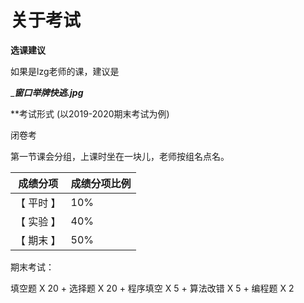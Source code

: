 # 关于考试
**选课建议**    

如果是lzg老师的课，建议是    

   ____窗口举牌快逃.jpg___    

**考试形式 (以2019-2020期末考试为例)   

闭卷考    

第一节课会分组，上课时坐在一块儿，老师按组名点名。    

成绩分项  | 成绩分项比例
------------- | -------------
【 平时 】 | 10%
【 实验 】 | 40%
【 期末 】 | 50% 


期末考试：  

填空题 X 20 + 选择题 X 20 + 程序填空 X 5 + 算法改错 X 5 + 编程题 X 2
